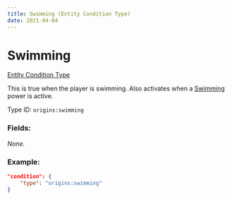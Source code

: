 ```yaml
---
title: Swimming (Entity Condition Type)
date: 2021-04-04
---
```


# Swimming

[Entity Condition Type](../entity_condition_types.md)

This is true when the player is swimming. Also activates when a [Swimming](../power_types/swimming.md) power is active.

Type ID: `origins:swimming`

### Fields:

_None._

### Example:
```json
"condition": {
    "type": "origins:swimming"
}
```